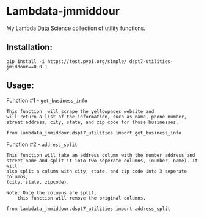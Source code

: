 # Lambdata-jmmiddour
My Lambda Data Science collection of utility functions.

## Installation:

    pip install -i https://test.pypi.org/simple/ dspt7-utilities-jmiddour==0.0.1
    
## Usage:

Function #1 - `get_business_info`

    This function  will scrape the yellowpages website and
    will return a list of the information, such as name, phone number,
    street address, city, state, and zip code for those businesses.
    
`from lambdata_jmmiddour.dspt7_utilities import get_business_info`


Function #2 - `address_split`
    
    This function will take an address column with the number address and
    street name and split it into two seperate columns, (number, name). It will
    also split a column with city, state, and zip code into 3 seperate columns,
    (city, state, zipcode).
    
    Note: Once the columns are split,
        this function will remove the original columns.
        
`from lambdata_jmmiddour.dspt7_utilities import address_split`
